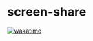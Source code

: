 # screen-share
[![wakatime](https://wakatime.com/badge/user/c2a355fd-fb42-47a5-83a0-f94528057570/project/c49b76b9-55d8-4943-a6e3-48e80df48549.svg)](https://wakatime.com/badge/user/c2a355fd-fb42-47a5-83a0-f94528057570/project/c49b76b9-55d8-4943-a6e3-48e80df48549)

